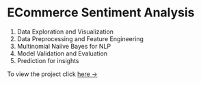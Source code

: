 # ECommerce Sentiment Analysis

1. Data Exploration and Visualization
2. Data Preprocessing and Feature Engineering
3. Multinomial Naiive Bayes for NLP
4. Model Validation and Evaluation
5. Prediction for insights

To view the project click [here &rarr;](https://github.com/srivastavaraunak/ecommercesentimentanalysis/blob/main/ecommerce.ipynb)

